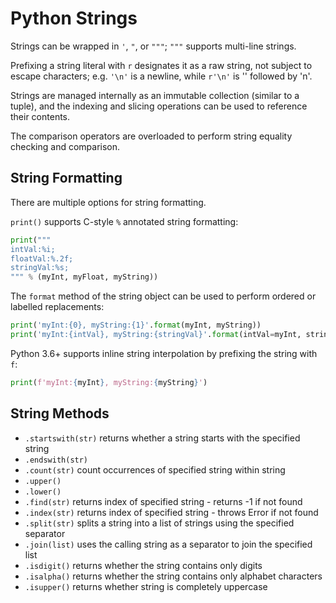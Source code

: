 # Python Strings
Strings can be wrapped in `'`, `"`, or `"""`; `"""` supports multi-line strings.

Prefixing a string literal with `r` designates it as a raw string, not subject to escape characters; e.g. `'\n'` is a newline, while `r'\n'` is '\' followed by 'n'.

Strings are managed internally as an immutable collection (similar to a tuple), and the indexing and slicing operations can be used to reference their contents.

The comparison operators are overloaded to perform string equality checking and comparison. 


## String Formatting

There are multiple options for string formatting.

`print()` supports C-style `%` annotated string formatting: 
``` Python
print("""
intVal:%i;
floatVal:%.2f;
stringVal:%s;
""" % (myInt, myFloat, myString))
```

The `format` method of the string object can be used to perform ordered or labelled replacements:

``` Python
print('myInt:{0}, myString:{1}'.format(myInt, myString))
print('myInt:{intVal}, myString:{stringVal}'.format(intVal=myInt, stringVal=myString))
```

Python 3.6+ supports inline string interpolation by prefixing the string with `f`:

``` Python
print(f'myInt:{myInt}, myString:{myString}')
```

## String Methods

* `.startswith(str)` returns whether a string starts with the specified string
* `.endswith(str)`
* `.count(str)` count occurrences of specified string within string
* `.upper()`
* `.lower()`
* `.find(str)` returns index of specified string - returns -1 if not found
* `.index(str)` returns index of specified string - throws Error if not found
* `.split(str)` splits a string into a list of strings using the specified separator
* `.join(list)` uses the calling string as a separator to join the specified list
* `.isdigit()` returns whether the string contains only digits
* `.isalpha()` returns whether the string contains only alphabet characters
* `.isupper()` returns whether string is completely uppercase
